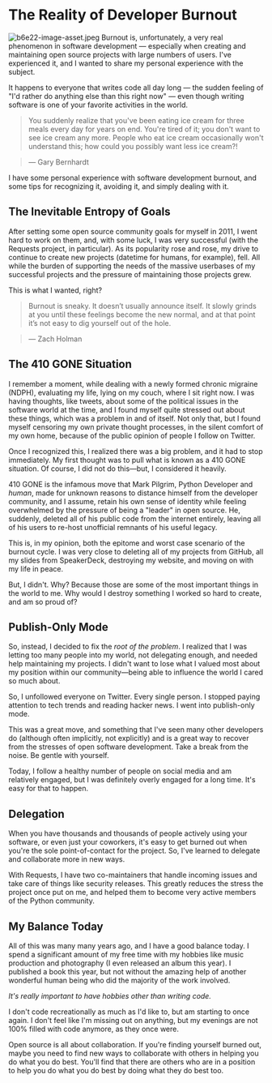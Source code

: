 # The Reality of Developer Burnout

![b6e22-image-asset.jpeg](http://images.squarespace-cdn.com/content/v1/665498111876725f7613f1e6/1719666458106-WF5MS80XRAZB43D9JLTF/ac3d5-b6e22-image-asset.jpeg)     Burnout is, unfortunately, a very real phenomenon in software development — especially when creating and maintaining open source projects with large numbers of users. I've experienced it, and I wanted to share my personal experience with the subject. 

 It happens to everyone that writes code all day long — the sudden feeling of "I'd rather do anything else than this right now" — even though writing software is one of your favorite activities in the world. 


> You suddenly realize that you've been eating ice cream for three meals every day for years on end. You're tired of it; you don't want to see ice cream any more. People who eat ice cream occasionally won't understand this; how could you possibly want less ice cream?!


> — Gary Bernhardt

 I have some personal experience with software development burnout, and some tips for recognizing it, avoiding it, and simply dealing with it.

 ## The Inevitable Entropy of Goals

 After setting some open source community goals for myself in 2011, I went hard to work on them, and, with some luck, I was very successful (with the Requests project, in particular). As its popularity rose and rose, my drive to continue to create new projects (datetime for humans, for example), fell. All while the burden of supporting the needs of the massive userbases of my successful projects and the pressure of maintaining those projects grew. 

 This is what I wanted, right?


> Burnout is sneaky. It doesn’t usually announce itself. It slowly grinds at you until these feelings become the new normal, and at that point it’s not easy to dig yourself out of the hole.


> — Zach Holman

 ## The 410 GONE Situation

 I remember a moment, while dealing with a newly formed chronic migraine (NDPH), evaluating my life, lying on my couch, where I sit right now. I was having thoughts, like tweets, about some of the political issues in the software world at the time, and I found myself quite stressed out about these things, which was a problem in and of itself. Not only that, but I found myself censoring my own private thought processes, in the silent comfort of my own home, because of the public opinion of people I follow on Twitter. 

 Once I recognized this, I realized there was a big problem, and it had to stop immediately. My first thought was to pull what is known as a 410 GONE situation. Of course, I did not do this—but, I considered it heavily.

 410 GONE is the infamous move that Mark Pilgrim, Python Developer and *human*, made for unknown reasons to distance himself from the developer community, and I assume, retain his own sense of identity while feeling overwhelmed by the pressure of being a "leader" in open source. He, suddenly, deleted all of his public code from the internet entirely, leaving all of his users to re\-host unofficial remnants of his useful legacy.

 This is, in my opinion, both the epitome and worst case scenario of the burnout cycle. I was very close to deleting all of my projects from GitHub, all my slides from SpeakerDeck, destroying my website, and moving on with my life in peace.

 But, I didn't. Why? Because those are some of the most important things in the world to me. Why would I destroy something I worked so hard to create, and am so proud of?

 ## Publish\-Only Mode

 So, instead, I decided to fix the *root of the problem*. I realized that I was letting too many people into my world, not delegating enough, and needed help maintaining my projects. I didn't want to lose what I valued most about my position within our community—being able to influence the world I cared so much about. 

 So, I unfollowed everyone on Twitter. Every single person. I stopped paying attention to tech trends and reading hacker news. I went into publish\-only mode. 

 This was a great move, and something that I've seen many other developers do (although often implicitly, not explicitly) and is a great way to recover from the stresses of open software development. Take a break from the noise. Be gentle with yourself. 

 Today, I follow a healthy number of people on social media and am relatively engaged, but I was definitely overly engaged for a long time. It's easy for that to happen. 

 ## Delegation

 When you have thousands and thousands of people actively using your software, or even just your coworkers, it's easy to get burned out when you're the sole point\-of\-contact for the project. So, I've learned to delegate and collaborate more in new ways.

 With Requests, I have two co\-maintainers that handle incoming issues and take care of things like security releases. This greatly reduces the stress the project once put on me, and helped them to become very active members of the Python community. 

 ## My Balance Today

 All of this was many many years ago, and I have a good balance today. I spend a significant amount of my free time with my hobbies like music production and photography (I even released an album this year). I published a book this year, but not without the amazing help of another wonderful human being who did the majority of the work involved. 

 *It's really important to have hobbies other than writing code.*

 I don't code recreationally as much as I'd like to, but am starting to once again. I don't feel like I'm missing out on anything, but my evenings are not 100% filled with code anymore, as they once were.

 Open source is all about collaboration. If you're finding yourself burned out, maybe you need to find new ways to collaborate with others in helping you do what you do best. You'll find that there are others who are in a position to help you do what you do best by doing what they do best too. 
